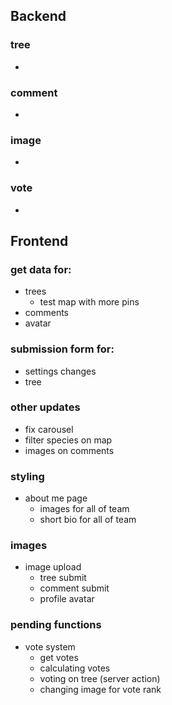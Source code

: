 ## Backend

### tree 

- 


### comment

- 

### image

- 

### vote

-



## Frontend
### get data for:
- trees
  - test map with more pins
- comments
- avatar

### submission form for:
- settings changes
- tree

### other updates
- fix carousel
- filter species on map
- images on comments

### styling
- about me page
  - images for all of team
  - short bio for all of team


### images 
- image upload 
  - tree submit
  - comment submit
  - profile avatar


### pending functions
- vote system
  - get votes
  - calculating votes
  - voting on tree (server action)
  - changing image for vote rank

